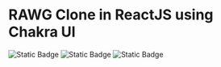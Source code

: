 # RAWG Clone in ReactJS using Chakra UI

![Static Badge](https://img.shields.io/badge/RAWG%20Clone-Project-blue) ![Static Badge](https://img.shields.io/badge/ReactJS-Learning%20React-green) ![Static Badge](https://img.shields.io/badge/Chakra%20UI-Learning%20React-green)
